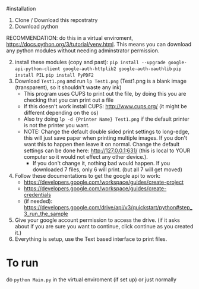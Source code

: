 #installation

1. Clone / Download this repostratry
1. Download python

RECOMMENDATION: do this in a virtual enviroment, https://docs.python.org/3/tutorial/venv.html. This means you can download any python modules without needing adminstrator permission.

2. install these modules (copy and past):
    `pip install --upgrade google-api-python-client google-auth-httplib2 google-auth-oauthlib`
    `pip install PIL`
    `pip install PyPDF2`
3. Download `Test1.png` and run `lp Test1.png` (Test1.png is a blank image (transparent), so it shouldn't waste any ink)
   - This program uses CUPS to print out the file, by doing this you are checking that you can print out a file
   - If this doesn't work install CUPS: http://www.cups.org/ (it might be different depending on the os)
   - Also try doing `lp -d {Printer Name} Test1.png` if the default printer is not the printer you want.
   - NOTE: Change the default double sided print settings to long-edge, this will just save paper when printing multiple images. If you don't want this to happen then leave it on normal. Change the default settings can be done here: http://127.0.0.1:631/ (this is local to YOUR computer so it would not effect any other device.).
     - If you don't change it, nothing bad would happen. If you downloaded 7 files, only 6 will print. (but all 7 will get moved)
4. Follow these documentations to get the google api to work:
   - https://developers.google.com/workspace/guides/create-project
   - https://developers.google.com/workspace/guides/create-credentials
   - (if needed): https://developers.google.com/drive/api/v3/quickstart/python#step_3_run_the_sample
5. Give your google account permission to access the drive. (if it asks about if you are sure you want to continue, click continue as you created it.)
6. Everything is setup, use the Text based interface to print files.

# To run
do `python Main.py` in the virtual enviroment (if set up) or just normally
